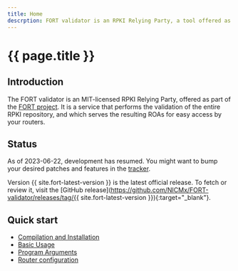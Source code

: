 ```yaml
---
title: Home
descrption: FORT validator is an RPKI Relying Party, a tool offered as part of the FORT project. It performs the validation of the entire RPKI repository and serves the resulting ROAs for easy access by your routers.
---
```


# {{ page.title }}

## Introduction

The FORT validator is an MIT-licensed RPKI Relying Party, offered as part of the [FORT project](https://www.fortproject.net/). It is a service that performs the validation of the entire RPKI repository, and which serves the resulting ROAs for easy access by your routers.

## Status

As of 2023-06-22, development has resumed. You might want to bump your desired patches and features in the [tracker](https://github.com/NICMx/FORT-validator).

Version {{ site.fort-latest-version }} is the latest official release. To fetch or review it, visit the [GitHub release](https://github.com/NICMx/FORT-validator/releases/tag/{{ site.fort-latest-version }}){:target="_blank"}.

## Quick start

- [Compilation and Installation](installation.html)
- [Basic Usage](run.html)
- [Program Arguments](usage.html)
- [Router configuration](routers.html)

